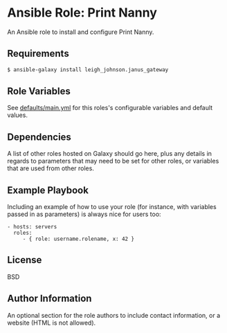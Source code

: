 Ansible Role: Print Nanny
=========

An Ansible role to install and configure Print Nanny.

Requirements
------------

```bash
$ ansible-galaxy install leigh_johnson.janus_gateway
```

Role Variables
--------------

See [defaults/main.yml](defaults/main.yml) for this roles's configurable variables and default values.

Dependencies
------------

A list of other roles hosted on Galaxy should go here, plus any details in regards to parameters that may need to be set for other roles, or variables that are used from other roles.

Example Playbook
----------------

Including an example of how to use your role (for instance, with variables passed in as parameters) is always nice for users too:

    - hosts: servers
      roles:
         - { role: username.rolename, x: 42 }

License
-------

BSD

Author Information
------------------

An optional section for the role authors to include contact information, or a website (HTML is not allowed).
